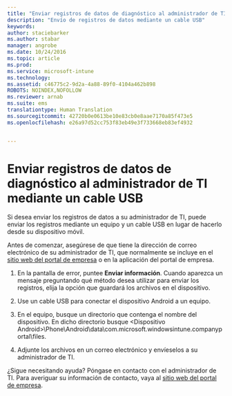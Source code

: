 ```yaml
---
title: "Enviar registros de datos de diagnóstico al administrador de TI mediante un cable USB | Microsoft Intune"
description: "Envío de registros de datos mediante un cable USB"
keywords: 
author: staciebarker
ms.author: stabar
manager: angrobe
ms.date: 10/24/2016
ms.topic: article
ms.prod: 
ms.service: microsoft-intune
ms.technology: 
ms.assetid: c46775c2-9d2a-4a88-89f0-4104a462b898
ROBOTS: NOINDEX,NOFOLLOW
ms.reviewer: arnab
ms.suite: ems
translationtype: Human Translation
ms.sourcegitcommit: 42720b0e0613be10e83cb0e8aae7170a85f473e5
ms.openlocfilehash: e26a97d52cc753f83eb49e3f733668eb83ef4932


---
```



# Enviar registros de datos de diagnóstico al administrador de TI mediante un cable USB

Si desea enviar los registros de datos a su administrador de TI, puede enviar los registros mediante un equipo y un cable USB en lugar de hacerlo desde su dispositivo móvil.

 Antes de comenzar, asegúrese de que tiene la dirección de correo electrónico de su administrador de TI, que normalmente se incluye en el [sitio web del portal de empresa](http://portal.manage.microsoft.com) o en la aplicación del portal de empresa.

1.  En la pantalla de error, puntee **Enviar información**. Cuando aparezca un mensaje preguntando qué método desea utilizar para enviar los registros, elija la opción que guardará los archivos en el dispositivo.

2.  Use un cable USB para conectar el dispositivo Android a un equipo.

3.  En el equipo, busque un directorio que contenga el nombre del dispositivo. En dicho directorio busque &lt;Dispositivo Android&gt;\Phone\Android\data\com.microsoft.windowsintune.companyportal\files\.

4.  Adjunte los archivos en un correo electrónico y envíeselos a su administrador de TI.

¿Sigue necesitando ayuda? Póngase en contacto con el administrador de TI. Para averiguar su información de contacto, vaya al [sitio web del portal de empresa](http://portal.manage.microsoft.com).



<!--HONumber=Oct16_HO2-->


